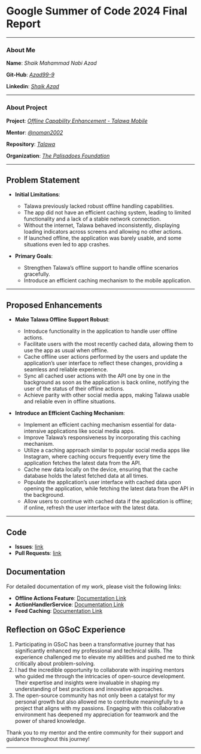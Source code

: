 # Google Summer of Code 2024 Final Report
---
### About Me

**Name**: *Shaik Mahammad Nabi Azad*

**Git-Hub**: *[Azad99-9](https://github.com/Azad99-9)*

**Linkedin**: *[Shaik Azad](https://www.linkedin.com/in/shaik-azad-4505b7240/)*

---

### About Project

**Project**: *[Offline Capability Enhancement - Talawa Mobile](https://summerofcode.withgoogle.com/programs/2024/projects/UztycmP4)*

**Mentor**: *[@noman2002](https://github.com/noman2002)*

**Repository**: *[Talawa](https://github.com/PalisadoesFoundation/talawa)*

**Organization**: *[The Palisadoes Foundation](https://github.com/PalisadoesFoundation)*  

---

## Problem Statement

- **Initial Limitations**:
  - Talawa previously lacked robust offline handling capabilities.
  - The app did not have an efficient caching system, leading to limited functionality and a lack of a stable network connection.
  - Without the internet, Talawa behaved inconsistently, displaying loading indicators across screens and allowing no other actions.
  - If launched offline, the application was barely usable, and some situations even led to app crashes.

- **Primary Goals**:
  - Strengthen Talawa’s offline support to handle offline scenarios gracefully.
  - Introduce an efficient caching mechanism to the mobile application.    
---

## Proposed Enhancements

- **Make Talawa Offline Support Robust**:
  - Introduce functionality in the application to handle user offline actions.
  - Facilitate users with the most recently cached data, allowing them to use the app as usual when offline.
  - Cache offline user actions performed by the users and update the application’s user interface to reflect these changes, providing a seamless and reliable experience.
  - Sync all cached user actions with the API one by one in the background as soon as the application is back online, notifying the user of the status of their offline actions.
  - Achieve parity with other social media apps, making Talawa usable and reliable even in offline situations.

- **Introduce an Efficient Caching Mechanism**:
  - Implement an efficient caching mechanism essential for data-intensive applications like social media apps.
  - Improve Talawa’s responsiveness by incorporating this caching mechanism.
  - Utilize a caching approach similar to popular social media apps like Instagram, where caching occurs frequently every time the application fetches the latest data from the API.
  - Cache new data locally on the device, ensuring that the cache database holds the latest fetched data at all times.
  - Populate the application’s user interface with cached data upon opening the application, while fetching the latest data from the API in the background.
  - Allow users to continue with cached data if the application is offline; if online, refresh the user interface with the latest data.
---

## Code

- **Issues**: [link](https://github.com/PalisadoesFoundation/talawa/issues?q=is%3Aissue+is%3Aclosed+author%3AAzad99-9)
- **Pull Requests**: [link](https://github.com/PalisadoesFoundation/talawa/pulls?q=is%3Apr+is%3Aclosed+author%3AAzad99-9)

## Documentation

For detailed documentation of my work, please visit the following links:

- **Offline Actions Feature**: [Documentation Link](https://docs.talawa.io/docs/developers/talawa/offline-first-features/offline-user-actions)
- **ActionHandlerService**: [Documentation Link](https://docs.talawa.io/docs/developers/talawa/offline-first-features/action-handler-service)
- **Feed Caching**: [Documentation Link](https://docs.talawa.io/docs/developers/talawa/offline-first-features/feed-caching)
  
## Reflection on GSoC Experience
1. Participating in GSoC has been a transformative journey that has significantly enhanced my professional and technical skills. The experience challenged me to elevate my abilities and pushed me to think critically about problem-solving.
2. I had the incredible opportunity to collaborate with inspiring mentors who guided me through the intricacies of open-source development. Their expertise and insights were invaluable in shaping my understanding of best practices and innovative approaches.
3. The open-source community has not only been a catalyst for my personal growth but also allowed me to contribute meaningfully to a project that aligns with my passions. Engaging with this collaborative environment has deepened my appreciation for teamwork and the power of shared knowledge.

Thank you to my mentor and the entire community for their support and guidance throughout this journey!


---

